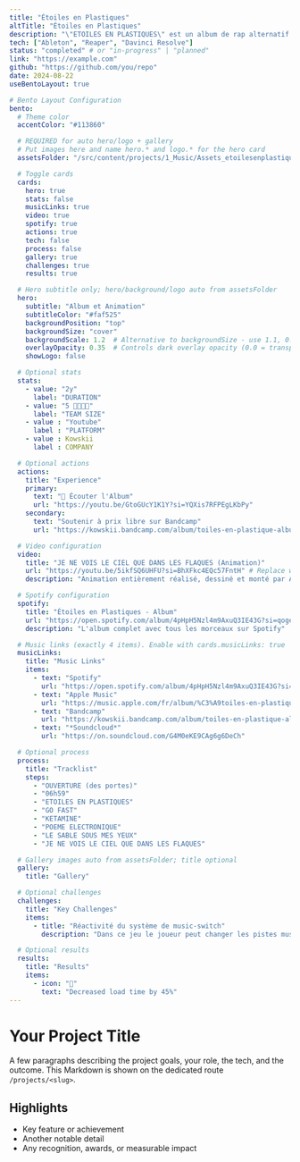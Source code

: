 ```yaml
---
title: "Étoiles en Plastiques"
altTitle: "Étoiles en Plastiques"
description: "\"ETOILES EN PLASTIQUES\" est un album de rap alternatif dont l'univers sonore mêle instrumentales électroniques a des textes sombres et introspectifs. L'album explore des souffrances amoureuses, un contexte de travail éprouvant et des tensions familiales, créant une explosion émotionnelle comparable à une supernova."
tech: ["Ableton", "Reaper", "Davinci Resolve"]
status: "completed" # or "in-progress" | "planned"
link: "https://example.com"
github: "https://github.com/you/repo"
date: 2024-08-22
useBentoLayout: true

# Bento Layout Configuration
bento:
  # Theme color
  accentColor: "#113860"

  # REQUIRED for auto hero/logo + gallery
  # Put images here and name hero.* and logo.* for the hero card
  assetsFolder: "/src/content/projects/1_Music/Assets_etoilesenplastiques"

  # Toggle cards
  cards:
    hero: true
    stats: false
    musicLinks: true
    video: true
    spotify: true
    actions: true
    tech: false
    process: false
    gallery: true
    challenges: true
    results: true

  # Hero subtitle only; hero/background/logo auto from assetsFolder
  hero:
    subtitle: "Album et Animation"
    subtitleColor: "#faf525"
    backgroundPosition: "top"
    backgroundSize: "cover"
    backgroundScale: 1.2  # Alternative to backgroundSize - use 1.1, 0.9, etc.
    overlayOpacity: 0.35  # Controls dark overlay opacity (0.0 = transparent, 1.0 = opaque) - default: 0.35
    showLogo: false

  # Optional stats
  stats:
    - value: "2y"
      label: "DURATION"
    - value: "5 👨‍👩‍👦‍👦"
      label: "TEAM SIZE"
    - value : "Youtube"
      label : "PLATFORM"
    - value : Kowskii
      label : COMPANY

  # Optional actions
  actions:
    title: "Experience"
    primary:
      text: "💽 Écouter l'Album"
      url: "https://youtu.be/GtoGUcY1K1Y?si=YQXis7RFPEgLKbPy"
    secondary:
      text: "Soutenir à prix libre sur Bandcamp"
      url: "https://kowskii.bandcamp.com/album/toiles-en-plastique-album"

  # Video configuration
  video:
    title: "JE NE VOIS LE CIEL QUE DANS LES FLAQUES (Animation)"
    url: "https://youtu.be/5ikfSQ6UHFU?si=BhXFkc4EQc57FntH" # Replace with actual album teaser
    description: "Animation entièrement réalisé, dessiné et monté par Arthur Kowskii. Process : Photoshop, Davinci Resolve"

  # Spotify configuration  
  spotify:
    title: "Étoiles en Plastiques - Album"
    url: "https://open.spotify.com/album/4pHpH5Nzl4m9AxuQ3IE43G?si=qogefLmpQIC8hnrB7YAsPQ"
    description: "L'album complet avec tous les morceaux sur Spotify"

  # Music links (exactly 4 items). Enable with cards.musicLinks: true
  musicLinks:
    title: "Music Links"
    items:
      - text: "Spotify"
        url: "https://open.spotify.com/album/4pHpH5Nzl4m9AxuQ3IE43G?si=syf-V0dsTPWzd7m5i9N8DA"
      - text: "Apple Music"
        url: "https://music.apple.com/fr/album/%C3%A9toiles-en-plastiques/1827122321"
      - text: "Bandcamp"
        url: "https://kowskii.bandcamp.com/album/toiles-en-plastique-album"
      - text: "*Soundcloud*"
        url: "https://on.soundcloud.com/G4M0eKE9CAg6g6DeCh"

  # Optional process
  process:
    title: "Tracklist"
    steps:
      - "OUVERTURE (des portes)"
      - "06h59"
      - "ETOILES EN PLASTIQUES"
      - "GO FAST"
      - "KETAMINE"
      - "POEME ELECTRONIQUE"
      - "LE SABLE SOUS MES YEUX"
      - "JE NE VOIS LE CIEL QUE DANS LES FLAQUES"

  # Gallery images auto from assetsFolder; title optional
  gallery:
    title: "Gallery"

  # Optional challenges
  challenges:
    title: "Key Challenges"
    items:
      - title: "Réactivité du système de music-switch"
        description: "Dans ce jeu le joueur peut changer les pistes musicales à volonté grâce au système de switch. Pour une expérience fluide, un système de synchornisation musicale associé a un système de cooldown a permi de rendre cette expérience très satisfaisant pour le joueur."

  # Optional results
  results:
    title: "Results"
    items:
      - icon: "🚀"
        text: "Decreased load time by 45%"
---
```


# Your Project Title

A few paragraphs describing the project goals, your role, the tech, and the outcome. This Markdown is shown on the dedicated route `/projects/<slug>`.

## Highlights

- Key feature or achievement
- Another notable detail
- Any recognition, awards, or measurable impact
